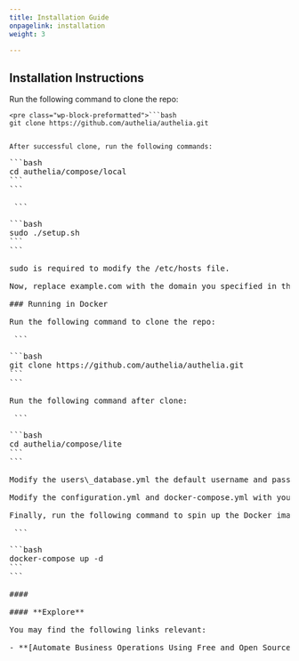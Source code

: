 ```yaml
---
title: Installation Guide
onpagelink: installation
weight: 3

---
```


Installation Instructions
-------------------------

Run the following command to clone the repo:

 ```
<pre class="wp-block-preformatted">```bash
git clone https://github.com/authelia/authelia.git
```
```

After successful clone, run the following commands:

 ```
<pre class="wp-block-preformatted">```bash
cd authelia/compose/local
```
```

 ```
<pre class="wp-block-preformatted" id="block-c9048714-c4d8-40c2-a7ce-9b4030a70bd4">```bash
sudo ./setup.sh
```
```

sudo is required to modify the /etc/hosts file.

Now, replace example.com with the domain you specified in the setup script and visit the url [https://secure.example.com](https://href.li/?https://secure.example.com).

### Running in Docker

Run the following command to clone the repo:

 ```
<pre class="wp-block-preformatted">```bash
git clone https://github.com/authelia/authelia.git
```
```

Run the following command after clone:

 ```
<pre class="wp-block-preformatted" id="block-49c15a5c-1fb3-4111-b2fd-586461decbc6">```bash
cd authelia/compose/lite
```
```

Modify the users\_database.yml the default username and password is Authelia

Modify the configuration.yml and docker-compose.yml with your respective domains and secrets

Finally, run the following command to spin up the Docker image:

 ```
<pre class="wp-block-preformatted" id="block-f555fde5-f21f-4ae0-9bd9-9f37e425b289">```bash
docker-compose up -d
```
```

####  

#### **Explore**

You may find the following links relevant:

- **[Automate Business Operations Using Free and Open Source Software](https://blog.containerize.com/2020/08/27/automate-business-operations-using-open-source-software/)**
 